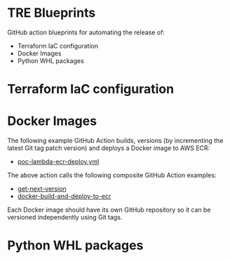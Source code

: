 # TRE Blueprints

GitHub action blueprints for automating the release of:

* Terraform IaC configuration
* Docker Images
* Python WHL packages

# Terraform IaC configuration

# Docker Images

The following example GitHub Action builds, versions (by incrementing the
latest Git tag patch version) and deploys a Docker image to AWS ECR:

* [poc-lambda-ecr-deploy.yml](.github/workflows/poc-lambda-ecr-deploy.yml)

The above action calls the following composite GitHub Action examples:

* [get-next-version](.github/actions/get-next-version/action.yml)
* [docker-build-and-deploy-to-ecr](.github/actions/docker-build-and-deploy-to-ecr/action.yml)

Each Docker image should have its own GitHub repository so it can be versioned
independently using Git tags.

# Python WHL packages
